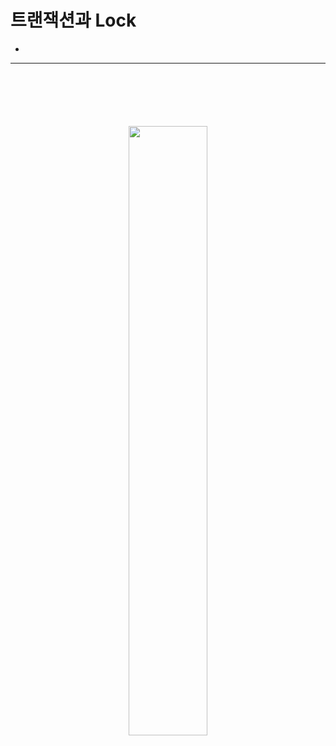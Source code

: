 # 트랜잭션과 Lock
> 
*

<hr>
<br>

## 
#### 

<br>

### 

<div align="center" >
  <img width="50%" src="https://github.com/PoSungKim/development_study/assets/37537227/f19d2116-b875-4d0c-b0f7-12a50a7bafef" >
</div>
